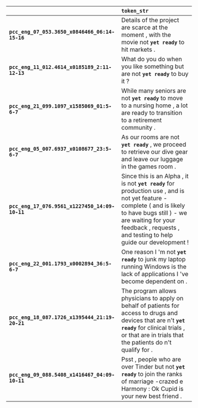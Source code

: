 |                                                | `token_str`                                                                                                                                                                                                                                  |
|:-----------------------------------------------|:---------------------------------------------------------------------------------------------------------------------------------------------------------------------------------------------------------------------------------------------|
| **`pcc_eng_07_053.3650_x0846466_06:14-15-16`** | Details of the project are scarce at the moment , with the movie not __``yet ready``__ to hit markets .                                                                                                                                      |
| **`pcc_eng_11_012.4614_x0185189_2:11-12-13`**  | What do you do when you like something but are not __``yet ready``__ to buy it ?                                                                                                                                                             |
| **`pcc_eng_21_099.1097_x1585069_01:5-6-7`**    | While many seniors are not __``yet ready``__ to move to a nursing home , a lot are ready to transition to a retirement community .                                                                                                           |
| **`pcc_eng_05_007.6937_x0108677_23:5-6-7`**    | As our rooms are not __``yet ready``__ , we proceed to retrieve our dive gear and leave our luggage in the games room .                                                                                                                      |
| **`pcc_eng_17_076.9561_x1227450_14:09-10-11`** | Since this is an Alpha , it is not __``yet ready``__ for production use , and is not yet feature - complete ( and is likely to have bugs still ) - we are waiting for your feedback , requests , and testing to help guide our development ! |
| **`pcc_eng_22_001.1793_x0002894_36:5-6-7`**    | One reason I 'm not __``yet ready``__ to junk my laptop running Windows is the lack of applications I 've become dependent on .                                                                                                              |
| **`pcc_eng_18_087.1726_x1395444_21:19-20-21`** | The program allows physicians to apply on behalf of patients for access to drugs and devices that are n't __``yet ready``__ for clinical trials , or that are in trials that the patients do n't qualify for .                               |
| **`pcc_eng_09_088.5408_x1416467_04:09-10-11`** | Psst , people who are over Tinder but not __``yet ready``__ to join the ranks of marriage -crazed e Harmony : Ok Cupid is your new best friend .                                                                                             |